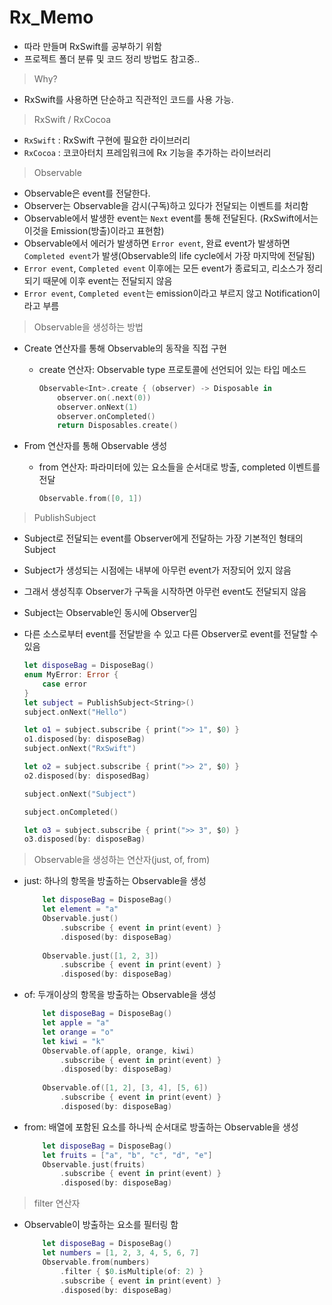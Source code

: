 # Rx_Memo


- 따라 만들며 RxSwift를 공부하기 위함
-  프로젝트 폴더 분류 및 코드 정리 방법도 참고중..

> Why?

- RxSwift를 사용하면 단순하고 직관적인 코드를 사용 가능.

> RxSwift / RxCocoa

-  `RxSwift` : RxSwift 구현에 필요한 라이브러리
-  `RxCocoa` : 코코아터치 프레임워크에 Rx 기능을 추가하는 라이브러리

> Observable

-  Observable은 event를 전달한다.
-  Observer는 Observable을 감시(구독)하고 있다가 전달되는 이벤트를 처리함
-  Observable에서 발생한 event는 `Next` event를 통해 전달된다. (RxSwift에서는 이것을 Emission(방출)이라고 표현함)
-  Observable에서 에러가 발생하면 `Error event`, 완료 event가 발생하면 `Completed event`가 발생(Observable의 life cycle에서 가장 마지막에 전달됨)
-  `Error event`, `Completed event` 이후에는 모든 event가 종료되고, 리소스가 정리되기 때문에 이후 event는 전달되지 않음
-  `Error event`, `Completed event`는 emission이라고 부르지 않고 Notification이라고 부름

> Observable을 생성하는 방법

- Create 연산자를 통해 Observable의 동작을 직접 구현
	- create 연산자: Observable type 프로토콜에 선언되어 있는 타입 메소드
	
		```swift
		Observable<Int>.create { (observer) -> Disposable in
			observer.on(.next(0))
			observer.onNext(1)
			observer.onCompleted()
			return Disposables.create()
		``` 
- From 연산자를 통해 Observable 생성
	- from 연산자: 파라미터에 있는 요소들을 순서대로 방출, completed 이벤트를 전달
	
		```swift
		Observable.from([0, 1])
		```

> PublishSubject

- Subject로 전달되는 event를 Observer에게 전달하는 가장 기본적인 형태의 Subject
- Subject가 생성되는 시점에는 내부에 아무런 event가 저장되어 있지 않음
- 그래서 생성직후 Observer가 구독을 시작하면 아무런 event도 전달되지 않음
- Subject는 Observable인 동시에 Observer임
- 다른 소스로부터 event를 전달받을 수 있고 다른 Observer로 event를 전달할 수 있음

	```swift
	let disposeBag = DisposeBag()
	enum MyError: Error {
		case error
	}
	let subject = PublishSubject<String>()
	subject.onNext("Hello")
	
	let o1 = subject.subscribe { print(">> 1", $0) }
	o1.disposed(by: disposeBag)
	subject.onNext("RxSwift")
	
	let o2 = subject.subscribe { print(">> 2", $0) }
	o2.disposed(by: disposedBag)
	
	subject.onNext("Subject")
	
	subject.onCompleted()
	
	let o3 = subject.subscribe { print(">> 3", $0) }
	o3.disposed(by: disposeBag)
	```
	
> Observable을 생성하는 연산자(just, of, from)

- just: 하나의 항목을 방출하는 Observable을 생성

	```swift
		let disposeBag = DisposeBag()
		let element = "a"
		Observable.just()
			.subscribe { event in print(event) }
			.disposed(by: disposeBag)
			
		Observable.just([1, 2, 3])
			.subscribe { event in print(event) }
			.disposed(by: disposeBag)
	```

- of: 두개이상의 항목을 방출하는 Observable을 생성

	```swift
		let disposeBag = DisposeBag()
		let apple = "a"
		let orange = "o"
		let kiwi = "k"
		Observable.of(apple, orange, kiwi)
			.subscribe { event in print(event) }
			.disposed(by: disposeBag)
			
		Observable.of([1, 2], [3, 4], [5, 6])
			.subscribe { event in print(event) }
			.disposed(by: disposeBag)
	```
	
- from: 배열에 포함된 요소를 하나씩 순서대로 방출하는 Observable을 생성

	```swift
		let disposeBag = DisposeBag()
		let fruits = ["a", "b", "c", "d", "e"]
		Observable.just(fruits)
			.subscribe { event in print(event) }
			.disposed(by: disposeBag)
	```
	
> filter 연산자

- Observable이 방출하는 요소를 필터링 함

	```swift
		let disposeBag = DisposeBag()
		let numbers = [1, 2, 3, 4, 5, 6, 7]
		Observable.from(numbers)
			.filter { $0.isMultiple(of: 2) }
			.subscribe { event in print(event) }
			.disposed(by: disposeBag)
	```